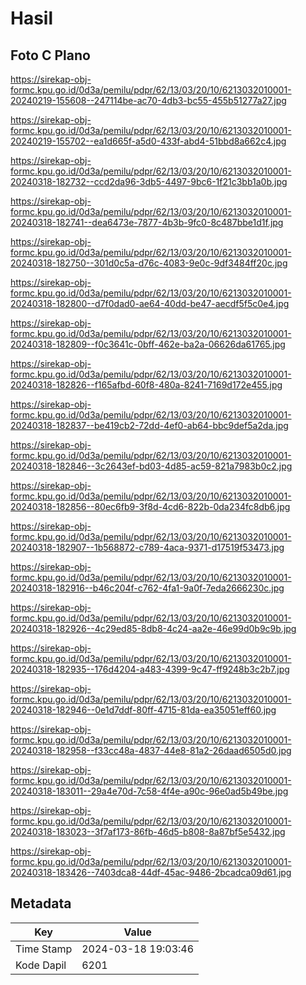# Hasil

## Foto C Plano

https://sirekap-obj-formc.kpu.go.id/0d3a/pemilu/pdpr/62/13/03/20/10/6213032010001-20240219-155608--247114be-ac70-4db3-bc55-455b51277a27.jpg

https://sirekap-obj-formc.kpu.go.id/0d3a/pemilu/pdpr/62/13/03/20/10/6213032010001-20240219-155702--ea1d665f-a5d0-433f-abd4-51bbd8a662c4.jpg

https://sirekap-obj-formc.kpu.go.id/0d3a/pemilu/pdpr/62/13/03/20/10/6213032010001-20240318-182732--ccd2da96-3db5-4497-9bc6-1f21c3bb1a0b.jpg

https://sirekap-obj-formc.kpu.go.id/0d3a/pemilu/pdpr/62/13/03/20/10/6213032010001-20240318-182741--dea6473e-7877-4b3b-9fc0-8c487bbe1d1f.jpg

https://sirekap-obj-formc.kpu.go.id/0d3a/pemilu/pdpr/62/13/03/20/10/6213032010001-20240318-182750--301d0c5a-d76c-4083-9e0c-9df3484ff20c.jpg

https://sirekap-obj-formc.kpu.go.id/0d3a/pemilu/pdpr/62/13/03/20/10/6213032010001-20240318-182800--d7f0dad0-ae64-40dd-be47-aecdf5f5c0e4.jpg

https://sirekap-obj-formc.kpu.go.id/0d3a/pemilu/pdpr/62/13/03/20/10/6213032010001-20240318-182809--f0c3641c-0bff-462e-ba2a-06626da61765.jpg

https://sirekap-obj-formc.kpu.go.id/0d3a/pemilu/pdpr/62/13/03/20/10/6213032010001-20240318-182826--f165afbd-60f8-480a-8241-7169d172e455.jpg

https://sirekap-obj-formc.kpu.go.id/0d3a/pemilu/pdpr/62/13/03/20/10/6213032010001-20240318-182837--be419cb2-72dd-4ef0-ab64-bbc9def5a2da.jpg

https://sirekap-obj-formc.kpu.go.id/0d3a/pemilu/pdpr/62/13/03/20/10/6213032010001-20240318-182846--3c2643ef-bd03-4d85-ac59-821a7983b0c2.jpg

https://sirekap-obj-formc.kpu.go.id/0d3a/pemilu/pdpr/62/13/03/20/10/6213032010001-20240318-182856--80ec6fb9-3f8d-4cd6-822b-0da234fc8db6.jpg

https://sirekap-obj-formc.kpu.go.id/0d3a/pemilu/pdpr/62/13/03/20/10/6213032010001-20240318-182907--1b568872-c789-4aca-9371-d17519f53473.jpg

https://sirekap-obj-formc.kpu.go.id/0d3a/pemilu/pdpr/62/13/03/20/10/6213032010001-20240318-182916--b46c204f-c762-4fa1-9a0f-7eda2666230c.jpg

https://sirekap-obj-formc.kpu.go.id/0d3a/pemilu/pdpr/62/13/03/20/10/6213032010001-20240318-182926--4c29ed85-8db8-4c24-aa2e-46e99d0b9c9b.jpg

https://sirekap-obj-formc.kpu.go.id/0d3a/pemilu/pdpr/62/13/03/20/10/6213032010001-20240318-182935--176d4204-a483-4399-9c47-ff9248b3c2b7.jpg

https://sirekap-obj-formc.kpu.go.id/0d3a/pemilu/pdpr/62/13/03/20/10/6213032010001-20240318-182946--0e1d7ddf-80ff-4715-81da-ea35051eff60.jpg

https://sirekap-obj-formc.kpu.go.id/0d3a/pemilu/pdpr/62/13/03/20/10/6213032010001-20240318-182958--f33cc48a-4837-44e8-81a2-26daad6505d0.jpg

https://sirekap-obj-formc.kpu.go.id/0d3a/pemilu/pdpr/62/13/03/20/10/6213032010001-20240318-183011--29a4e70d-7c58-4f4e-a90c-96e0ad5b49be.jpg

https://sirekap-obj-formc.kpu.go.id/0d3a/pemilu/pdpr/62/13/03/20/10/6213032010001-20240318-183023--3f7af173-86fb-46d5-b808-8a87bf5e5432.jpg

https://sirekap-obj-formc.kpu.go.id/0d3a/pemilu/pdpr/62/13/03/20/10/6213032010001-20240318-183426--7403dca8-44df-45ac-9486-2bcadca09d61.jpg


## Metadata

| Key        | Value               |
| ---------- | ------------------- |
| Time Stamp | 2024-03-18 19:03:46 |
| Kode Dapil | 6201                |



